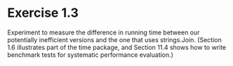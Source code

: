 # Exercise 1.3

Experiment to measure the difference in running time between our potentially inefficient versions and
the one that uses strings.Join. (Section 1.6 illustrates part of the time package, and Section
11.4 shows how to write benchmark tests for systematic performance evaluation.)
